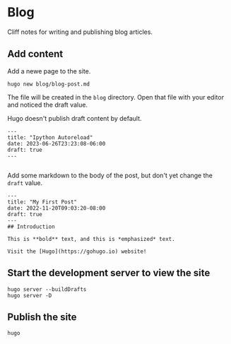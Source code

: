 # Blog

Cliff notes for writing and publishing blog articles.

## Add content

Add a newe page to the site.

```shell
hugo new blog/blog-post.md
```

The file will be created in the `blog` directory. Open that file with your editor and noticed the draft value.

Hugo doesn't publish draft content by default.

```shell
---
title: "Ipython Autoreload"
date: 2023-06-26T23:23:08-06:00
draft: true
---


```

Add some markdown to the body of the post, but don't yet change the `draft` value.

```shell
---
title: "My First Post"
date: 2022-11-20T09:03:20-08:00
draft: true
---
## Introduction

This is **bold** text, and this is *emphasized* text.

Visit the [Hugo](https://gohugo.io) website!
```

## Start the development server to view the site

```shell
hugo server --buildDrafts
hugo server -D
```

## Publish the site

```shell
hugo
```